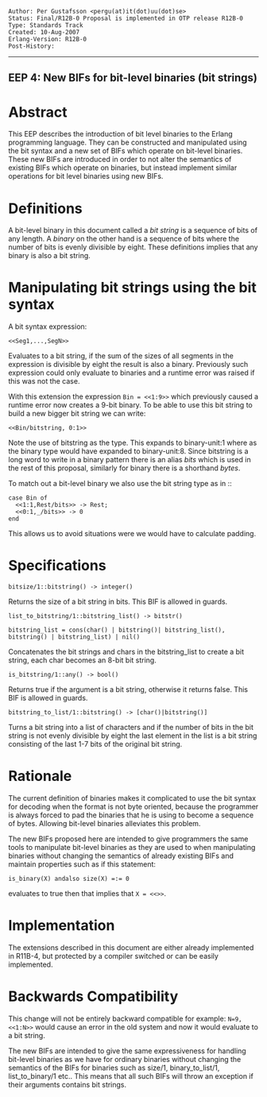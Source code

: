     Author: Per Gustafsson <pergu(at)it(dot)uu(dot)se>
    Status: Final/R12B-0 Proposal is implemented in OTP release R12B-0
    Type: Standards Track
    Created: 10-Aug-2007
    Erlang-Version: R12B-0
    Post-History:
****
EEP 4: New BIFs for bit-level binaries (bit strings)
----

Abstract
========

This EEP describes the introduction of bit level binaries to the
Erlang programming language. They can be constructed and manipulated
using the bit syntax and  a new set of BIFs which operate on bit-level
binaries. These new BIFs are introduced in order to not alter the semantics of
existing BIFs which operate on binaries, but instead implement similar
operations for bit level binaries using new BIFs.

Definitions
===========

A bit-level binary in this document called a *bit string* is a sequence of
bits of any length. A *binary* on the other hand is a sequence of bits
where the number of bits is evenly divisible by eight. These
definitions implies that any binary is also a bit string.

Manipulating bit strings using the bit syntax
=============================================

A bit syntax expression:

``<<Seg1,...,SegN>>``

Evaluates to a bit string, if the sum of the sizes of all segments in the
expression is divisible by eight the result is also a
binary. Previously such expression could only evaluate to binaries and
a runtime error was raised if this was not the case.

With this extension the expression ``Bin = <<1:9>>`` which previously caused a
runtime error now creates a 9-bit binary. To be able to use this
bit string to build a new bigger bit string we can write:

``<<Bin/bitstring, 0:1>>``

Note the use of bitstring as the type. This expands to binary-unit:1 where as
the binary type would have expanded to binary-unit:8. Since bitstring is a long
word to write in a binary pattern there is an alias *bits* which is used in the
rest of this proposal, similarly for binary there is a shorthand *bytes*.

To match out a bit-level binary we also use the bit string type as in ::

    case Bin of
      <<1:1,Rest/bits>> -> Rest;
      <<0:1,_/bits>> -> 0
    end

This allows us to avoid situations were we would have to calculate
padding.

Specifications
==============

``bitsize/1::bitstring() -> integer()``

Returns the size of a bit string in bits. This BIF is allowed in guards.

``list_to_bitstring/1::bitstring_list() -> bitstr()``

``bitstring_list = cons(char() | bitstring()| bitstring_list(), bitstring() | bitstring_list) | nil()``

Concatenates the bit strings and chars in the bitstring_list to create a bit
string, each char becomes an 8-bit bit string.

``is_bitstring/1::any() -> bool()``

Returns true if the argument is a bit string, otherwise it returns
false. This BIF is allowed in guards.

``bitstring_to_list/1::bitstring() -> [char()|bitstring()]``

Turns a bit string into a list of characters and if the number of bits
in the bit string is not evenly divisible by eight the last element in
the list is a bit string consisting of the last 1-7 bits of the original
bit string.

Rationale
=========

The current definition of binaries makes it complicated to use the bit
syntax for decoding when the format is not byte oriented, because the
programmer is always forced to pad the binaries that he is using to
become a sequence of bytes. Allowing bit-level binaries alleviates
this problem.

The new BIFs proposed here are intended to give programmers the same
tools to manipulate bit-level binaries as they are used to when
manipulating binaries without changing the semantics of already
existing BIFs and maintain properties such as if this statement:

``is_binary(X) andalso size(X) =:= 0``

evaluates to true then that implies that ``X = <<>>``.

Implementation
==============

The extensions described in this document are either already
implemented in R11B-4, but protected by a compiler switched or can be
easily implemented.

Backwards Compatibility
=======================

This change will not be entirely backward compatible for example:
``N=9, <<1:N>>`` would cause an error in the old system and now it would
evaluate to a bit string.

The new BIFs are intended to give the same expressiveness for handling
bit-level binaries as we have for ordinary binaries without changing
the semantics of the BIFs for binaries such as size/1,
binary_to_list/1, list_to_binary/1 etc.. This means that all such BIFs
will throw an exception if their arguments contains bit strings.

[EmacsVar]: <> "Local Variables:"
[EmacsVar]: <> "mode: indented-text"
[EmacsVar]: <> "indent-tabs-mode: nil"
[EmacsVar]: <> "sentence-end-double-space: t"
[EmacsVar]: <> "fill-column: 70"
[EmacsVar]: <> "coding: utf-8"
[EmacsVar]: <> "End:"
